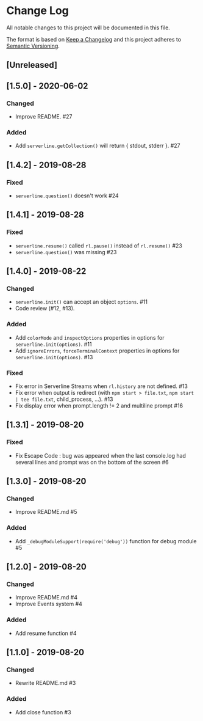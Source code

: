 # Change Log

All notable changes to this project will be documented in this file.

The format is based on [Keep a Changelog](http://keepachangelog.com/)
and this project adheres to [Semantic Versioning](http://semver.org/).

## [Unreleased]

## [1.5.0] - 2020-06-02

### Changed

-   Improve README. #27

### Added

-   Add `serverline.getCollection()` will return { stdout, stderr }. #27

## [1.4.2] - 2019-08-28

### Fixed

-   `serverline.question()` doesn't work #24

## [1.4.1] - 2019-08-28

### Fixed

-   `serverline.resume()` called `rl.pause()` instead of `rl.resume()` #23
-   `serverline.question()` was missing #23

## [1.4.0] - 2019-08-22

### Changed

-   `serverline.init()` can accept an object `options`. #11
-   Code review (#12, #13).

### Added

-   Add `colorMode` and `inspectOptions` properties in options for `serverline.init(options)`. #11
-   Add `ignoreErrors`, `forceTerminalContext` properties in options for `serverline.init(options)`. #13

### Fixed

-   Fix error in Serverline Streams when `rl.history` are not defined. #13
-   Fix error when output is redirect (with `npm start > file.txt`, `npm start | tee file.txt`, child_process, ...). #13
-   Fix display error when prompt.length != 2 and multiline prompt #16

## [1.3.1] - 2019-08-20

### Fixed

-   Fix Escape Code : bug was appeared when the last console.log had several lines and prompt was on the bottom of the screen #6

## [1.3.0] - 2019-08-20

### Changed

-   Improve README.md #5

### Added

-   Add `_debugModuleSupport(require('debug'))` function for debug module #5

## [1.2.0] - 2019-08-20

### Changed

-   Improve README.md #4
-   Improve Events system #4

### Added

-   Add resume function #4

## [1.1.0] - 2019-08-20

### Changed

-   Rewrite README.md #3

### Added

-   Add close function #3

